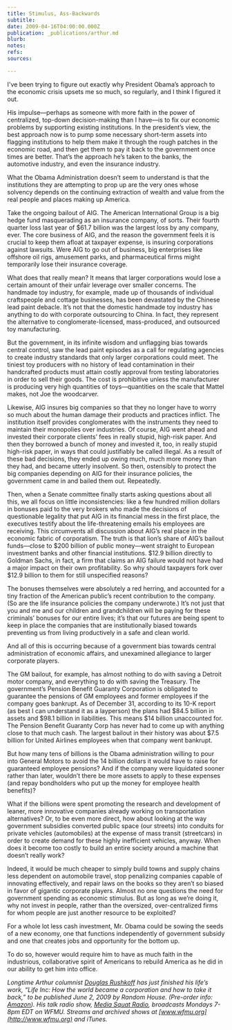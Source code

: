 ```yaml
---
title: Stimulus, Ass-Backwards
subtitle: 
date: 2009-04-16T04:00:00.000Z
publication: _publications/arthur.md
blurb: 
notes: 
refs: 
sources: 

---
```

I've been trying to figure out exactly why President Obama’s approach to the economic crisis upsets me so much, so regularly, and I think I figured it out.

His impulse—perhaps as someone with more faith in the power of centralized, top-down decision-making than I have—is to fix our economic problems by supporting existing institutions. In the president’s view, the best approach now is to pump some necessary short-term assets into flagging institutions to help them make it through the rough patches in the economic road, and then get them to pay it back to the government once times are better. That’s the approach he’s taken to the banks, the automotive industry, and even the insurance industry.

What the Obama Administration doesn’t seem to understand is that the institutions they are attempting to prop up are the very ones whose solvency depends on the continuing extraction of wealth and value from the real people and places making up America.

Take the ongoing bailout of AIG. The American International Group is a big hedge fund masquerading as an insurance company, of sorts. Their fourth quarter loss last year of $61.7 billion was the largest loss by any company, ever. The core business of AIG, and the reason the government feels it is crucial to keep them afloat at taxpayer expense, is insuring corporations against lawsuits. Were AIG to go out of business, big enterprises like offshore oil rigs, amusement parks, and pharmaceutical firms might temporarily lose their insurance coverage.

What does that really mean? It means that larger corporations would lose a certain amount of their unfair leverage over smaller concerns. The handmade toy industry, for example, made up of thousands of individual craftspeople and cottage businesses, has been devastated by the Chinese lead paint debacle. It’s not that the domestic handmade toy industry has anything to do with corporate outsourcing to China. In fact, they represent the alternative to conglomerate-licensed, mass-produced, and outsourced toy manufacturing.

But the government, in its infinite wisdom and unflagging bias towards central control, saw the lead paint episodes as a call for regulating agencies to create industry standards that only larger corporations could meet. The tiniest toy producers with no history of lead contamination in their handcrafted products must attain costly approval from testing laboratories in order to sell their goods. The cost is prohibitive unless the manufacturer is producing very high quantities of toys—quantities on the scale that Mattel makes, not Joe the woodcarver.

Likewise, AIG insures big companies so that they no longer have to worry so much about the human damage their products and practices inflict. The institution itself provides conglomerates with the instruments they need to maintain their monopolies over industries. Of course, AIG went ahead and invested their corporate clients’ fees in really stupid, high-risk paper. And then they borrowed a bunch of money and invested it, too, in really stupid high-risk paper, in ways that could justifiably be called illegal. As a result of these bad decisions, they ended up owing much, much more money than they had, and became utterly insolvent. So then, ostensibly to protect the big companies depending on AIG for their insurance policies, the government came in and bailed them out. Repeatedly.

Then, when a Senate committee finally starts asking questions about all this, we all focus on little inconsistencies: like a few hundred million dollars in bonuses paid to the very brokers who made the decisions of questionable legality that put AIG in its financial mess in the first place, the executives testify about the life-threatening emails his employees are receiving. This circumvents all discussion about AIG’s real place in the economic fabric of corporatism. The truth is that lion’s share of AIG’s bailout funds—close to $200 billion of public money—went straight to European investment banks and other financial institutions. $12.9 billion directly to Goldman Sachs, in fact, a firm that claims an AIG failure would not have had a major impact on their own profitability. So why should taxpayers fork over $12.9 billion to them for still unspecified reasons?

The bonuses themselves were absolutely a red herring, and accounted for a tiny fraction of the American public’s recent contribution to the company. (So are the life insurance policies the company underwrote.) It’s not just that you and me and our children and grandchildren will be paying for these criminals’ bonuses for our entire lives; it’s that our futures are being spent to keep in place the companies that are institutionally biased towards preventing us from living productively in a safe and clean world.

And all of this is occurring because of a government bias towards central administration of economic affairs, and unexamined allegiance to larger corporate players.

The GM bailout, for example, has almost nothing to do with saving a Detroit motor company, and everything to do with saving the Treasury. The government’s Pension Benefit Guaranty Corporation is obligated to guarantee the pensions of GM employees and former employees if the company goes bankrupt. As of December 31, according to its 10-K report (as best I can understand it as a layperson) the plans had $84.5 billion in assets and $98.1 billion in liabilities. This means $14 billion unaccounted for. The Pension Benefit Guaranty Corp has never had to come up with anything close to that much cash. The largest bailout in their history was about $7.5 billion for United Airlines employees when that company went bankrupt.

But how many tens of billions is the Obama administration willing to pour into General Motors to avoid the 14 billion dollars it would have to raise for guaranteed employee pensions? And if the company were liquidated sooner rather than later, wouldn’t there be more assets to apply to these expenses (and repay bondholders who put up the money for employee health benefits)?

What if the billions were spent promoting the research and development of leaner, more innovative companies already working on transportation alternatives? Or, to be even more direct, how about looking at the way government subsidies converted public space (our streets) into conduits for private vehicles (automobiles) at the expense of mass transit (streetcars) in order to create demand for these highly inefficient vehicles, anyway. When does it become too costly to build an entire society around a machine that doesn’t really work?

Indeed, it would be much cheaper to simply build towns and supply chains less dependent on automobile travel, stop penalizing companies capable of innovating effectively, and repair laws on the books so they aren’t so biased in favor of gigantic corporate players. Almost no one questions the need for government spending as economic stimulus. But as long as we’re doing it, why not invest in people, rather than the oversized, over-centralized firms for whom people are just another resource to be exploited?

For a whole lot less cash investment, Mr. Obama could be sowing the seeds of a new economy, one that functions independently of government subsidy and one that creates jobs and opportunity for the bottom up.

To do so, however would require him to have as much faith in the industrious, collaborative spirit of Americans to rebuild America as he did in our ability to get him into office.

*Longtime Arthur columnist [Douglas Rushkoff](http://rushkoff.com/) has just finished his life’s work, “Life Inc: How the world became a corporation and how to take it back,” to be published June 2, 2009 by Random House. (Pre-order info: [Amazon](http://www.amazon.com/gp/product/1400066891?ie=UTF8&tag=barbelith&linkCode=as2&camp=1789&creative=390957&creativeASIN=1400066891)). His talk radio show, [Media Squat Radio](http://mediasquat.net/), broadcasts Mondays 7-8pm EDT on WFMU. Streams and archived shows at [www.wfmu.org](http://www.wfmu.org) and iTunes.*
